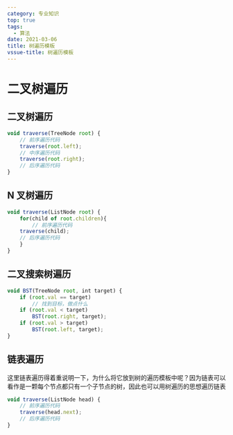 ```yaml
---
category: 专业知识
top: true
tags:
  - 算法
date: 2021-03-06
title: 树遍历模板
vssue-title: 树遍历模板
---
```


# 二叉树遍历

## 二叉树遍历

```js
void traverse(TreeNode root) {
    // 前序遍历代码
    traverse(root.left);
    // 中序遍历代码
    traverse(root.right);
    // 后序遍历代码
}
```

## N 叉树遍历

```js
void traverse(ListNode root) {
	for(child of root.children){
		// 前序遍历代码
    traverse(child);
    // 后序遍历代码
	}
}
```

## 二叉搜索树遍历

```js
void BST(TreeNode root, int target) {
    if (root.val == target)
        // 找到目标，做点什么
    if (root.val < target)
        BST(root.right, target);
    if (root.val > target)
        BST(root.left, target);
}
```

## 链表遍历

这里链表遍历得着重说明一下，为什么将它放到树的遍历模板中呢？因为链表可以看作是一颗每个节点都只有一个子节点的树，因此也可以用树遍历的思想遍历链表

```js
void traverse(ListNode head) {
    // 前序遍历代码
    traverse(head.next);
    // 后序遍历代码
}
```
